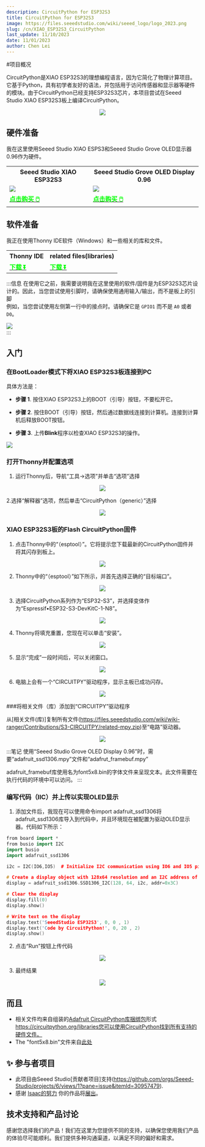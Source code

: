 ```yaml
---
description: CircuitPython for ESP32S3
title: CircuitPython for ESP32S3
image: https://files.seeedstudio.com/wiki/seeed_logo/logo_2023.png
slug: /cn/XIAO_ESP32S3_CircuitPython
last_update: 11/10/2023
date: 11/01/2023
author: Chen Lei
---
```


#项目概况

CircuitPython是XIAO ESP32S3的理想编程语言，因为它简化了物理计算项目。它基于Python，具有初学者友好的语法，并包括用于访问传感器和显示器等硬件的模块。由于CircuitPython已经支持ESP32S3芯片，本项目尝试在Seeed Studio XIAO ESP32S3板上编译CircuitPython。

<div align="center"><img width={600} src="https://files.seeedstudio.com/wiki/wiki-ranger/Contributions/S3-CIRCUITPY/13.jpg" /></div>

## 硬件准备

我在这里使用Seeed Studio XIAO ESPS3和Seeed Studio Grove OLED显示器0.96作为硬件。

<div class="table-center">
  <table align="center">
    <tr>
        <th>Seeed Studio XIAO ESP32S3</th>
        <th>Seeed Studio Grove OLED Display 0.96</th>
    </tr>
    <tr>
        <td><div style={{textAlign:'center'}}><img src="https://files.seeedstudio.com/wiki/SeeedStudio-XIAO-ESP32S3/img/xiaoesp32s3.jpg" style={{width:250, height:'auto'}}/></div></td>
        <td><div style={{textAlign:'center'}}><img src="https://media-cdn.seeedstudio.com/media/catalog/product/cache/bb49d3ec4ee05b6f018e93f896b8a25d/g/r/grove-oled-displey-0.96-ssd1315-preview.jpg" style={{width:250, height:'auto'}}/></div></td>
    </tr>
      <tr>
        <td><div class="get_one_now_container" style={{textAlign: 'center'}}>
          <a class="get_one_now_item" href="https://www.seeedstudio.com/XIAO-ESP32S3-p-5627.html">
              <strong><span><font color={'FFFFFF'} size={"4"}> 点击购买 🖱️</font></span></strong>
          </a>
      </div></td>
        <td><div class="get_one_now_container" style={{textAlign: 'center'}}>
          <a class="get_one_now_item" href="https://www.seeedstudio.com/Grove-OLED-Display-0-96-SSD1315-p-4294.html">
              <strong><span><font color={'FFFFFF'} size={"4"}> 点击购买  🖱️</font></span></strong>
          </a>
      </div></td>
    </tr>
  </table>
</div>

## 软件准备

我正在使用Thonny IDE软件（Windows）和一些相关的库和文件。

<div class="table-center">
  <table align="center">
    <tr>
        <th>Thonny IDE</th>
        <th>related files(libraries)</th>
    </tr>
      <tr>
        <td><div class="get_one_now_container" style={{textAlign: 'center'}}>
          <a class="get_one_now_item" href="https://thonny.org/">
              <strong><span><font color={'FFFFFF'} size={"4"}> 下载 ⏬</font></span></strong>
          </a>
      </div></td>
        <td><div class="get_one_now_container" style={{textAlign: 'center'}}>
          <a class="get_one_now_item" href="https://files.seeedstudio.com/wiki/wiki-ranger/Contributions/S3-CIRCUITPY/related-mpy.zip">
              <strong><span><font color={'FFFFFF'} size={"4"}> 下载 ⏬</font></span></strong>
          </a>
      </div></td>
    </tr>
  </table>
</div>

:::信息
在使用它之前，我需要说明我在这里使用的软件/固件是为ESP32S3芯片设计的。因此，当您尝试使用引脚时，请确保使用通用输入/输出，而不是板上的引脚<br/>
例如，当您尝试使用左侧第一行中的接点时。请确保它是 `GPIO1` 而不是 `A0` 或者`D0`。
<div style={{textAlign:'center'}}><img src="https://files.seeedstudio.com/wiki/SeeedStudio-XIAO-ESP32S3/img/2.jpg" style={{width:500, height:'auto'}}/></div>
:::

## 入门

### 在BootLoader模式下将XIAO ESP32S3板连接到PC

具体方法是：

- **步骤 1**. 按住XIAO ESP32S3上的BOOT（引导）按钮，不要松开它。

- **步骤 2**. 按住BOOT（引导）按钮，然后通过数据线连接到计算机。连接到计算机后释放BOOT按钮。

- **步骤 3**. 上传**Blink**程序以检查XIAO ESP32S3的操作。

<div style={{textAlign:'center'}}><img src="https://files.seeedstudio.com/wiki/SeeedStudio-XIAO-ESP32S3/img/15.gif" style={{width:500, height:'auto'}}/></div>

### 打开Thonny并配置选项

1. 运行Thonny后，导航“工具->选项”并单击“选项”选择

<div align="center"><img width={500} src="https://files.seeedstudio.com/wiki/wiki-ranger/Contributions/S3-CIRCUITPY/03.png" /></div>

2.选择“解释器”选项，然后单击“CircuitPython（generic）”选择

<div align="center"><img width={500} src="https://files.seeedstudio.com/wiki/wiki-ranger/Contributions/S3-CIRCUITPY/04.png" /></div>

### XIAO ESP32S3板的Flash CircuitPython固件

1. 点击Thonny中的“（esptool）”。它将提示您下载最新的CircuitPython固件并将其闪存到板上。

<div align="center"><img width={500} src="https://files.seeedstudio.com/wiki/wiki-ranger/Contributions/S3-CIRCUITPY/06.png" /></div>

2. Thonny中的“（esptool）”如下所示，并首先选择正确的“目标端口”。

<div align="center"><img width={500} src="https://files.seeedstudio.com/wiki/wiki-ranger/Contributions/S3-CIRCUITPY/07.png" /></div>

3. 选择CircuitPython系列作为“ESP32-S3”，并选择变体作为“Espressif•ESP32-S3-DevKitC-1-N8”。

<div align="center"><img width={500} src="https://files.seeedstudio.com/wiki/wiki-ranger/Contributions/S3-CIRCUITPY/08.png" /></div>

4. Thonny将填充重置，您现在可以单击“安装”。

<div align="center"><img width={500} src="https://files.seeedstudio.com/wiki/wiki-ranger/Contributions/S3-CIRCUITPY/09.png" /></div>

5. 显示“完成”一段时间后，可以关闭窗口。

<div align="center"><img width={500} src="https://files.seeedstudio.com/wiki/wiki-ranger/Contributions/S3-CIRCUITPY/10.png" /></div>

6. 电脑上会有一个“CIRCUITPY”驱动程序，显示主板已成功闪存。

<div align="center"><img width={600} src="https://files.seeedstudio.com/wiki/wiki-ranger/Contributions/S3-CIRCUITPY/11.png" /></div>

###将相关文件（库）添加到“CIRCUITPY”驱动程序

从[相关文件(库)]复制所有文件(https://files.seeedstudio.com/wiki/wiki-ranger/Contributions/S3-CIRCUITPY/related-mpy.zip)至“电路”驱动器。

<div align="center"><img width={600} src="https://files.seeedstudio.com/wiki/wiki-ranger/Contributions/S3-CIRCUITPY/12.png" /></div>


:::笔记
使用“Seeed Studio Grove OLED Display 0.96”时，需要“adafruit_ssd1306.mpy”文件和“adafrut_framebuf.mpy”

adafruit_framebuf库使用名为font5x8.bin的字体文件来呈现文本。此文件需要在执行代码的环境中可以访问。
:::

### 编写代码（IIC）并上传以实现OLED显示

1. 添加文件后，我现在可以使用命令import adafruit_ssd1306将adafruit_ssd1306库导入到代码中，并且环境现在被配置为驱动OLED显示器。代码如下所示：

```cpp
from board import *
from busio import I2C
import busio
import adafruit_ssd1306

i2c = I2C(IO6,IO5)  # Initialize I2C communication using IO6 and IO5 pins

# Create a display object with 128x64 resolution and an I2C address of 0x3C
display = adafruit_ssd1306.SSD1306_I2C(128, 64, i2c, addr=0x3C)

# Clear the display
display.fill(0)
display.show()

# Write text on the display
display.text('SeeedStudio ESP32S3', 0, 0 , 1)
display.text('Code by CircuitPython!', 0, 20 , 2)
display.show()
```

2. 点击“Run”按钮上传代码

<div align="center"><img width={600} src="https://files.seeedstudio.com/wiki/wiki-ranger/Contributions/S3-CIRCUITPY/14.png" /></div>

3. 最终结果

<div align="center"><img width={600} src="https://files.seeedstudio.com/wiki/wiki-ranger/Contributions/S3-CIRCUITPY/13.jpg" /></div>

## 而且

- 相关文件均来自组装的[Adafruit CircuitPython库捆绑包](https://github.com/adafruit/Adafruit_CircuitPython_Bundle/releases/download/20230718/adafruit-circuitpython-bundle-8.x-mpy-20230718.zip)形式 https://circuitpython.org/libraries您可以使用CircuitPython找到所有支持的硬件文件。
- The "font5x8.bin"文件来自[此处](https://github.com/adafruit/Adafruit_CircuitPython_framebuf/blob/main/examples/font5x8.bin)

## ✨ 参与者项目

- 此项目由Seeed Studio[贡献者项目]支持(https://github.com/orgs/Seeed-Studio/projects/6/views/1?pane=issue&itemId=30957479).
- 感谢 [Isaac的努力](https://github.com/orgs/Seeed-Studio/projects/6/views/1?pane=issue&itemId=35178340) 你的作品将[展出](https://wiki.seeedstudio.com/Honorary-Contributors/)。

## 技术支持和产品讨论

感谢您选择我们的产品！我们在这里为您提供不同的支持，以确保您使用我们产品的体验尽可能顺利。我们提供多种沟通渠道，以满足不同的偏好和需求。

<div class="button_tech_support_container">
<a href="https://forum.seeedstudio.com/" class="button_forum"></a> 
<a href="https://www.seeedstudio.com/contacts" class="button_email"></a>
</div>

<div class="button_tech_support_container">
<a href="https://discord.gg/eWkprNDMU7" class="button_discord"></a> 
<a href="https://github.com/Seeed-Studio/wiki-documents/discussions/69" class="button_discussion"></a>
</div>
